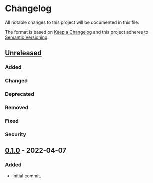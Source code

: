 # Changelog

All notable changes to this project will be documented in this file.

The format is based on [Keep a Changelog](http://keepachangelog.com/en/1.0.0/) and this project adheres to
[Semantic Versioning](http://semver.org/spec/v2.0.0.html).

## [Unreleased]

### Added

### Changed

### Deprecated

### Removed

### Fixed

### Security

## [0.1.0] - 2022-04-07

### Added

- Initial commit.

[unreleased]: https://github.com/extendssoftware/atto-php/compare/0.1.0...HEAD

[0.1.0]: https://github.com/extendssoftware/atto-php/commits/0.1.0